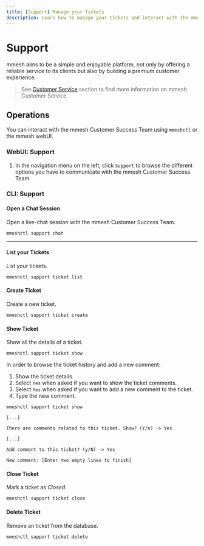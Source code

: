 ```yaml
---
title: [Support] Manage your Tickets
description: Learn how to manage your tickets and interact with the mmesh Customer Success Team using mmeshctl or the mmesh webUI.
---
```


# Support

mmesh aims to be a simple and enjoyable platform, not only by offering a reliable service to its clients but also by building a premium customer experience.

> See [Customer Service](/docs/platform/support/overview/) section to find more information on mmesh Customer Service.

## Operations

You can interact with the mmesh Customer Success Team using `mmeshctl` or the mmesh webUI.

### WebUI: Support

1. In the navigation menu on the left, click `Support` to browse the different options you have to communicate with the mmesh Customer Success Team.

### CLI: Support

#### Open a Chat Session

Open a live-chat session with the mmesh Customer Success Team.

```shell
mmeshctl support chat
```

***

#### List your Tickets

List your tickets.

```shell
mmeshctl support ticket list
```

#### Create Ticket

Create a new ticket.

```shell
mmeshctl support ticket create
```

#### Show Ticket

Show all the details of a ticket.

```shell
mmeshctl support ticket show
```

In order to browse the ticket history and add a new comment:

1. Show the ticket details.
2. Select `Yes` when asked if you want to show the ticket comments.
3. Select `Yes` when asked if you want to add a new comment to the ticket.
4. Type the new comment.

```shell
mmeshctl support ticket show

[...]

There are comments related to this ticket. Show? (Y/n) -> Yes

[...]

Add comment to this ticket? (y/N) -> Yes

New comment: [Enter two empty lines to finish]
```

#### Close Ticket

Mark a ticket as *Closed*.

```shell
mmeshctl support ticket close
```

#### Delete Ticket

Remove an ticket from the database.

```shell
mmeshctl support ticket delete
```
